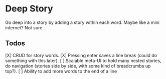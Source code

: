 # Deep Story

Go deep into a story by adding a story within each word. Maybe like a mini internet? Not sure.

## Todos

[X] CRUD for story words.
[X] Pressing enter saves a line break (could do something with this later).
[ ] Scalable meta-UI to hold many nested stories, do navigation (stories side by side, with some kind of breadcrumbs up top?).
[ ] Ability to add more words to the end of a line

